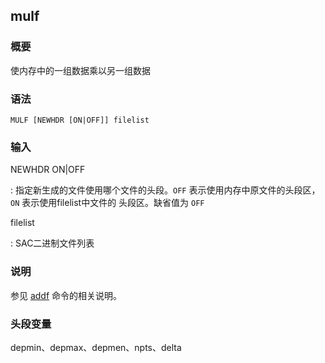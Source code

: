 ## mulf 

### 概要

使内存中的一组数据乘以另一组数据

### 语法

``` {.bash}
MULF [NEWHDR [ON|OFF]] filelist
```

### 输入

NEWHDR ON|OFF

:   指定新生成的文件使用哪个文件的头段。`OFF`
    表示使用内存中原文件的头段区，`ON` 表示使用filelist中文件的
    头段区。缺省值为 `OFF`

filelist

:   SAC二进制文件列表

### 说明

参见 [addf](/commands/addf.md) 命令的相关说明。

### 头段变量

depmin、depmax、depmen、npts、delta
